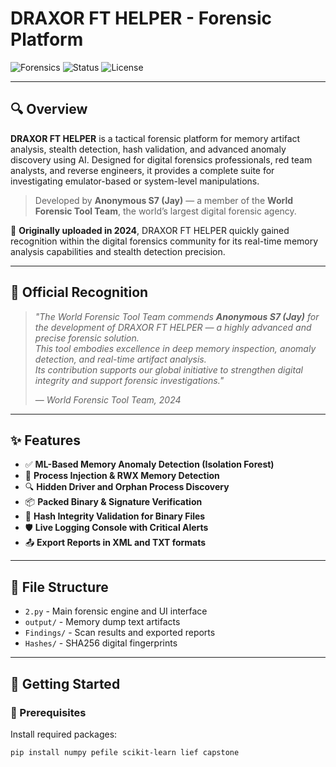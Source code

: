 # DRAXOR FT HELPER - Forensic Platform

![Forensics](https://img.shields.io/badge/Forensic-Tool-blue)
![Status](https://img.shields.io/badge/status-Stable%20since%202024-brightgreen)
![License](https://img.shields.io/badge/license-Apache%202.0-blue)

---

## 🔍 Overview

**DRAXOR FT HELPER** is a tactical forensic platform for memory artifact analysis, stealth detection, hash validation, and advanced anomaly discovery using AI. Designed for digital forensics professionals, red team analysts, and reverse engineers, it provides a complete suite for investigating emulator-based or system-level manipulations.

> Developed by **Anonymous S7 (Jay)** — a member of the **World Forensic Tool Team**, the world’s largest digital forensic agency.

📅 **Originally uploaded in 2024**, DRAXOR FT HELPER quickly gained recognition within the digital forensics community for its real-time memory analysis capabilities and stealth detection precision.

---

## 🌟 Official Recognition

> _"The World Forensic Tool Team commends **Anonymous S7 (Jay)** for the development of DRAXOR FT HELPER — a highly advanced and precise forensic solution.  
> This tool embodies excellence in deep memory inspection, anomaly detection, and real-time artifact analysis.  
> Its contribution supports our global initiative to strengthen digital integrity and support forensic investigations."_  
>  
> — *World Forensic Tool Team, 2024*

---

## ✨ Features

- ✅ **ML-Based Memory Anomaly Detection (Isolation Forest)**
- 🧠 **Process Injection & RWX Memory Detection**
- 🔍 **Hidden Driver and Orphan Process Discovery**
- 📦 **Packed Binary & Signature Verification**
- 📜 **Hash Integrity Validation for Binary Files**
- 🛡️ **Live Logging Console with Critical Alerts**
- 📤 **Export Reports in XML and TXT formats**

---

## 📁 File Structure

- `2.py` - Main forensic engine and UI interface
- `output/` - Memory dump text artifacts
- `Findings/` - Scan results and exported reports
- `Hashes/` - SHA256 digital fingerprints

---

## 🚀 Getting Started

### 🔧 Prerequisites

Install required packages:
```bash
pip install numpy pefile scikit-learn lief capstone
